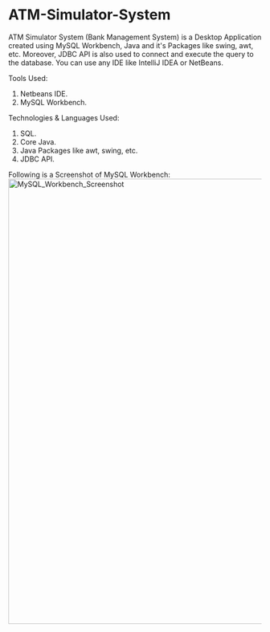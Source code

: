 # ATM-Simulator-System
ATM Simulator System (Bank Management System) is a Desktop Application created using MySQL Workbench, Java and it's Packages like swing, awt, etc. Moreover, JDBC API is also used to connect and execute the query to the database. You can use any IDE like IntelliJ IDEA or NetBeans.

Tools Used:
1) Netbeans IDE.
2) MySQL Workbench.

Technologies & Languages Used:
1) SQL.
2) Core Java.
3) Java Packages like awt, swing, etc.
4) JDBC API.

Following is a Screenshot of MySQL Workbench:
<img width="887" alt="MySQL_Workbench_Screenshot" src="https://user-images.githubusercontent.com/108985323/230774270-d0c7ca92-215e-4fcb-b35e-90535e704ae6.png">
